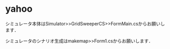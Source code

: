 # yahoo
シミュレータ本体はSimulator>>GridSweeperCS>>FormMain.csからお願いします．

シミュレータのシナリオ生成はmakemap>>Form1.csからお願いします．
